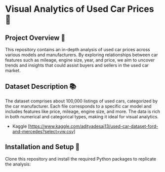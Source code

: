 # Visual Analytics of Used Car Prices 🚗

## Project Overview 🌟
This repository contains an in-depth analysis of used car prices across various models and manufacturers. By exploring relationships between car features such as mileage, engine size, year, and price, we aim to uncover trends and insights that could assist buyers and sellers in the used car market.

## Dataset Description 📚
The dataset comprises about 100,000 listings of used cars, categorized by the car manufacturer. Each file corresponds to a specific car model and includes features like price, mileage, engine size, and more. The data is rich in both numerical and categorical types, making it ideal for visual analytics.
* Kaggle [https://www.kaggle.com/adityadesai13/used-car-dataset-ford-and-mercedes?select=vw.csv]

## Installation and Setup 🔧
Clone this repository and install the required Python packages to replicate the analysis:



